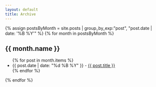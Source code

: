 ```yaml
---
layout: default
title: Archive
---
```


{% assign postsByMonth = site.posts | group_by_exp:"post", "post.date | date: '%B %Y'" %}
{% for month in postsByMonth %}
  <h2>{{ month.name }}</h2>
  <ul>
    {% for post in month.items %}
      <li>{{ post.date | date: "%d %B %Y" }} - <a href="{{ post.url }}">{{ post.title }}</a></li>
    {% endfor %}
  </ul>
{% endfor %}

